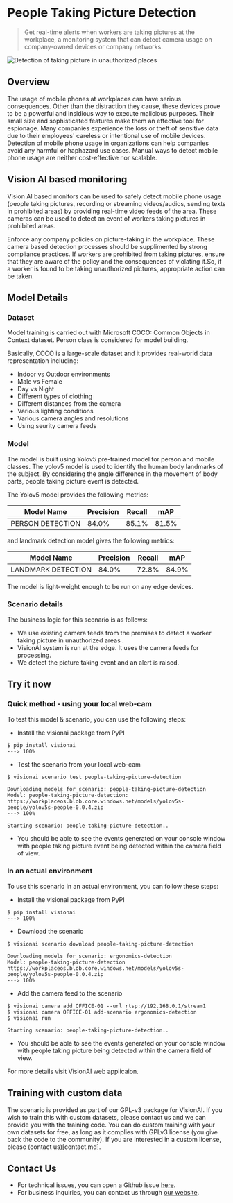 # **People Taking Picture Detection**

> Get real-time alerts when workers are taking pictures at the workplace, a monitoring system that can detect camera usage on company-owned devices or company networks.

![Detection of taking picture in unauthorized places](../img/people_taking_picture.png)

## Overview
The usage of mobile phones at workplaces can have serious consequences. Other than the distraction they cause, these devices prove to be a powerful and insidious way to execute malicious purposes. Their small size and sophisticated features make them an effective tool for espionage. Many companies experience the loss or theft of sensitive data due to their employees' careless or intentional use of mobile devices. Detection of mobile phone usage in organizations can help companies avoid any harmful or haphazard use cases. Manual ways to detect mobile phone usage are neither cost-effective nor scalable.


## Vision AI based monitoring

Vision AI based monitors can be used to safely detect mobile phone usage (people taking pictures, recording or streaming videos/audios, sending texts in prohibited areas) by providing real-time video feeds of the area. These cameras can be used to detect an event of workers taking pictures in prohibited areas.


Enforce any company policies on picture-taking in the workplace.
These camera based detection processes should be supplimented by strong compliance practices. If workers are prohibited from taking pictures, ensure that they are aware of the policy and the consequences of violating it.So, if a worker is found to be taking unauthorized pictures, appropriate action can be taken.


## Model Details

### Dataset
Model training is carried out with Microsoft COCO: Common Objects in Context dataset. Person class is considered for model building. 

Basically, COCO is a  large-scale dataset and it provides real-world data representation including:

- Indoor vs Outdoor environments
- Male vs Female
- Day vs Night
- Different types of clothing
- Different distances from the camera
- Various lighting conditions
- Various camera angles and resolutions
- Using seurity camera feeds


### Model
The model is built using Yolov5 pre-trained model for person and mobile classes. The yolov5 model is used to identify the human body landmarks of the subject. By considering the angle difference in the movement of body parts, people taking picture event is detected.

The Yolov5 model provides the following metrics:


<div class="table">
    <table class="fl-table">
        <thead>
        <tr><th>Model Name</th>
            <th>Precision</th>
            <th>Recall</th>
            <th> mAP  </th>  
        </thead>
        <tbody>
        <tr>
            <td>PERSON DETECTION</td>
            <td>84.0% </td>
            <td>85.1% </td>
            <td>81.5% </td>
        </tr>
        </tbody>
    </table>
</div>


and landmark detection model gives the following metrics:

<div class="table">
    <table class="fl-table">
        <thead>
        <tr><th>Model Name</th>
            <th>Precision</th>
            <th>Recall</th>
            <th> mAP  </th>  
        </thead>
        <tbody>
        <tr>
            <td>LANDMARK DETECTION</td>
            <td>84.0% </td>
            <td>72.8% </td>
            <td>84.9% </td>
        </tr>
        </tbody>
    </table>
</div>

The model is light-weight enough to be run on any edge devices.

### Scenario details

The business logic for this scenario is as follows:
- We use existing camera feeds from the premises to detect a worker taking picture in unauthorized areas .
- VisionAI system is run at the edge. It uses the camera feeds for processing.
- We detect the picture taking event and an alert is raised.

## Try it now 

### Quick method - using your local web-cam

To test this model & scenario, you can use the following steps:

- Install the visionai package from PyPI

<div class=termy>

```console
$ pip install visionai
---> 100%
```
</div>

- Test the scenario from your local web-cam

<div class=termy>

```console
$ visionai scenario test people-taking-picture-detection

Downloading models for scenario: people-taking-picture-detection
Model: people-taking-picture-detection: https://workplaceos.blob.core.windows.net/models/yolov5s-people/yolov5s-people-0.0.4.zip
---> 100%

Starting scenario: people-taking-picture-detection..

```
</div>


- You should be able to see the events generated on your console window with people taking picture event being detected within the camera field of view.

### In an actual environment

To use this scenario in an actual environment, you can follow these steps:

- Install the visionai package from PyPI

<div class=termy>

```console
$ pip install visionai
---> 100%
```
</div>

- Download the scenario

<div class=termy>

```console
$ visionai scenario download people-taking-picture-detection

Downloading models for scenario: ergonomics-detection
Model: people-taking-picture-detection
https://workplaceos.blob.core.windows.net/models/yolov5s-people/yolov5s-people-0.0.4.zip
---> 100%
```

</div>

- Add the camera feed to the scenario

<div class=termy>

```console
$ visionai camera add OFFICE-01 --url rtsp://192.168.0.1/stream1
$ visionai camera OFFICE-01 add-scenario ergonomics-detection
$ visionai run

Starting scenario: people-taking-picture-detection..

```

</div>

- You should be able to see the events generated on your console window with people taking picture being detected within the camera field of view.

For more details visit VisionAI web applicaion.

## Training with custom data

The scenario is provided as part of our GPL-v3 package for VisionAI. If you wish to train this with custom datasets, please contact us and we can provide you with the training code. You can do custom training with your own datasets for free, as long as it complies with GPLv3 license (you give back the code to the community). If you are interested in a custom license, please (contact us)[contact.md].

## Contact Us

- For technical issues, you can open a Github issue [here](https://github.com/visionify/visionai).
- For business inquiries, you can contact us through [our website](https://visionify.ai/contact).